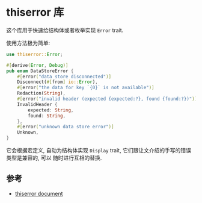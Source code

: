 # thiserror 库

这个库用于快速给结构体或者枚举实现 `Error` trait.

使用方法极为简单:

```rust
use thiserror::Error;

#[derive(Error, Debug)]
pub enum DataStoreError {
    #[error("data store disconnected")]
    Disconnect(#[from] io::Error),
    #[error("the data for key `{0}` is not available")]
    Redaction(String),
    #[error("invalid header (expected {expected:?}, found {found:?})")]
    InvalidHeader {
        expected: String,
        found: String,
    },
    #[error("unknown data store error")]
    Unknown,
}
```

它会根据宏定义, 自动为结构体实现 `Display` trait, 它们跟让文介绍的手写的错误类型是兼容的, 可以
随时进行互相的替换.

## 参考

- [thiserror document](https://docs.rs/thiserror/latest/thiserror/)